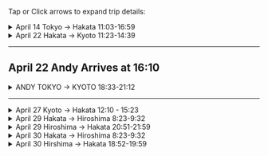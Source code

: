 
Tap or Click arrows to expand trip details:  
  
<details>
  <summary>April 14   Tokyo -> Hakata 11:03-16:59</summary>
<img src="Pasted image 20240409235001.png">  
    
Maura seats:   6C  10B
</details>

  
<details>
  <summary>April 22 Hakata -> Kyoto 11:23-14:39</summary>
<img src="Pasted image 20240409234933.png">  
    
Maura seats:  12D  8A  
</details>

___

## April 22 Andy Arrives at 16:10
<details> <summary>
ANDY TOKYO -> KYOTO  18:33-21:12
</summary>
<img src="https://github.com/docPoacher/hello-world/assets/111644235/44e0d48c-0a81-417e-97ad-28ac17230721">
</details>

___

<details>
  <summary>April 27 Kyoto -> Hakata 12:10 - 15:23</summary>
<img src="Pasted image 20240409234907.png">  
    
Andy seats:  6B  10B 
    
Maura seats:  6C  10D
</details>
  
<details>
  <summary>April 29 Hakata -> Hiroshima 8:23-9:32</summary>
<img src="Pasted image 20240409234821.png">  
    
Andy seats:  14D  

Maura seats:  15D
</details>

<details>
  <summary>April 29 Hiroshima -> Hakata 20:51-21:59</summary>
<img src="Pasted image 20240409234755.png">  
    
Andy seats:  13B  

Maura seats:  14A
</details>
  
<details>
  <summary>April 30 Hakata -> Hiroshima 8:23-9:32</summary>
<img src="Pasted image 20240409235051.png">  
    
Andy seats:  11A  

Maura seats:  12A
</details>
  
<details>
  <summary>April 30 Hirshima -> Hakata 18:52-19:59</summary>
<img src="Pasted image 20240409235127.png">  
    
Andy seats:  13A  

Maura seats:  14A
</details>
